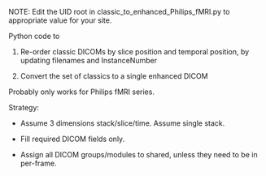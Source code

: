 NOTE: Edit the UID root in classic_to_enhanced_Philips_fMRI.py to appropriate value for your site.

Python code to 

1. Re-order classic DICOMs by slice position and temporal position, by updating filenames and InstanceNumber

2. Convert the set of classics to a single enhanced DICOM

Probably only works for Philips fMRI series.

Strategy:

- Assume 3 dimensions stack/slice/time. Assume single stack.

- Fill required DICOM fields only.

- Assign all DICOM groups/modules to shared, unless they need to be in per-frame.

